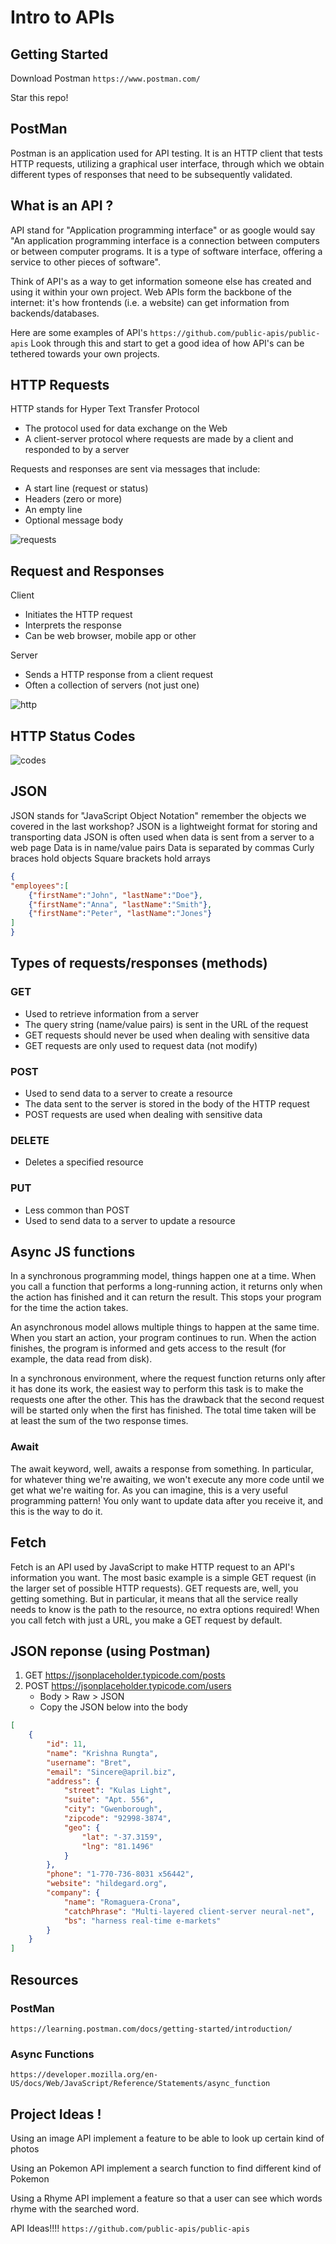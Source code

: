 # Intro to APIs

## Getting Started

Download Postman `https://www.postman.com/`

Star this repo!

## PostMan

Postman is an application used for API testing. It is an HTTP client that tests HTTP requests, utilizing a graphical user interface, through which we obtain different types of responses that need to be subsequently validated.

## What is an API ?

API stand for "Application programming interface" or as google would say "An application programming interface is a connection between computers or between computer programs. It is a type of software interface, offering a service to other pieces of software".

Think of API's as a way to get information someone else has created and using it within your own project.
Web APIs form the backbone of the internet: it's how frontends (i.e. a website) can get information from backends/databases.

Here are some examples of API's `https://github.com/public-apis/public-apis`
Look through this and start to get a good idea of how API's can be tethered towards your own projects.

## HTTP Requests

HTTP stands for Hyper Text Transfer Protocol

- The protocol used for data exchange on the Web
- A client-server protocol where requests are made by a client and responded to by a server

Requests and responses are sent via messages that include:

- A start line (request or status)
- Headers (zero or more)
- An empty line
- Optional message body

![requests](https://developer.mozilla.org/en-US/docs/Web/HTTP/Messages/httpmsg2.png)

## Request and Responses

Client

- Initiates the HTTP request
- Interprets the response
- Can be web browser, mobile app or other

Server

- Sends a HTTP response from a client request
- Often a collection of servers (not just one)

![http](https://lh3.googleusercontent.com/proxy/3_DK7ytPlDbIRCuXoTLFwf4VNqGGuWqH9yn3JyjA23he8AGFyesf70oX9BiydLI6We3VVLt5c3rro1b1rcmHigisy09dofo_hMDuBGxRbz5pnm7ZunPjjdxODsCY_nIX2kFOalzh7DA)

## HTTP Status Codes

![codes](https://miro.medium.com/max/920/1*w_iicbG7L3xEQTArjHUS6g.jpeg)

## JSON

JSON stands for "JavaScript Object Notation" remember the objects we covered in the last workshop?
JSON is a lightweight format for storing and transporting data
JSON is often used when data is sent from a server to a web page
Data is in name/value pairs
Data is separated by commas
Curly braces hold objects
Square brackets hold arrays

```JSON
{
"employees":[
    {"firstName":"John", "lastName":"Doe"},
    {"firstName":"Anna", "lastName":"Smith"},
    {"firstName":"Peter", "lastName":"Jones"}
]
}
```

## Types of requests/responses (methods)

### GET

- Used to retrieve information from a server
- The query string (name/value pairs) is sent in the URL of the request
- GET requests should never be used when dealing with sensitive data
- GET requests are only used to request data (not modify)

### POST

- Used to send data to a server to create a resource
- The data sent to the server is stored in the body of the HTTP request
- POST requests are used when dealing with sensitive data

### DELETE

- Deletes a specified resource

### PUT

- Less common than POST
- Used to send data to a server to update a resource

## Async JS functions

In a synchronous programming model, things happen one at a time. When you call a function that performs a long-running action, it returns only when the action has finished and it can return the result. This stops your program for the time the action takes.

An asynchronous model allows multiple things to happen at the same time. When you start an action, your program continues to run. When the action finishes, the program is informed and gets access to the result (for example, the data read from disk).

In a synchronous environment, where the request function returns only after it has done its work, the easiest way to perform this task is to make the requests one after the other. This has the drawback that the second request will be started only when the first has finished. The total time taken will be at least the sum of the two response times.

### Await

The await keyword, well, awaits a response from something. In particular, for whatever thing we're awaiting, we won't execute any more code until we get what we're waiting for. As you can imagine, this is a very useful programming pattern! You only want to update data after you receive it, and this is the way to do it.

## Fetch

Fetch is an API used by JavaScript to make HTTP request to an API's information you want.
The most basic example is a simple GET request (in the larger set of possible HTTP requests). GET requests are, well, you getting something. But in particular, it means that all the service really needs to know is the path to the resource, no extra options required!
When you call fetch with just a URL, you make a GET request by default.

## JSON reponse (using Postman)

1. GET https://jsonplaceholder.typicode.com/posts
2. POST https://jsonplaceholder.typicode.com/users
   - Body > Raw > JSON
   - Copy the JSON below into the body

```JSON
[
    {
        "id": 11,
        "name": "Krishna Rungta",
        "username": "Bret",
        "email": "Sincere@april.biz",
        "address": {
            "street": "Kulas Light",
            "suite": "Apt. 556",
            "city": "Gwenborough",
            "zipcode": "92998-3874",
            "geo": {
                "lat": "-37.3159",
                "lng": "81.1496"
            }
        },
        "phone": "1-770-736-8031 x56442",
        "website": "hildegard.org",
        "company": {
            "name": "Romaguera-Crona",
            "catchPhrase": "Multi-layered client-server neural-net",
            "bs": "harness real-time e-markets"
        }
    }
]
```

## Resources

### PostMan

`https://learning.postman.com/docs/getting-started/introduction/`

### Async Functions

`https://developer.mozilla.org/en-US/docs/Web/JavaScript/Reference/Statements/async_function`

## Project Ideas !

Using an image API implement a feature to be able to look up certain kind of photos

Using an Pokemon API implement a search function to find different kind of Pokemon

Using a Rhyme API implement a feature so that a user can see which words rhyme with the searched word.

API Ideas!!!! `https://github.com/public-apis/public-apis`
